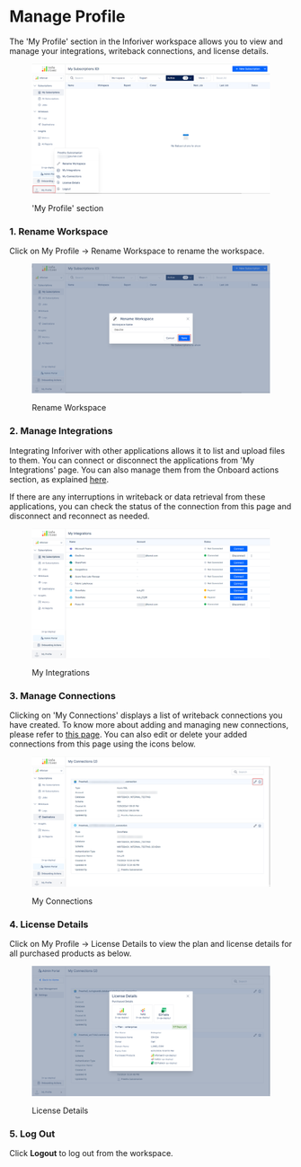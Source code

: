 # Manage Profile

The 'My Profile' section in the Inforiver workspace allows you to view and manage your integrations, writeback connections, and license details.

<figure><img src="../.gitbook/assets/image (1).png" alt=""><figcaption><p>'My Profile' section</p></figcaption></figure>

### **1. Rename Workspace**

Click on My Profile -> Rename Workspace to rename the workspace.

<figure><img src="../.gitbook/assets/image (1) (16).png" alt=""><figcaption><p>Rename Workspace</p></figcaption></figure>

### 2. Manage Integrations

Integrating Inforiver with other applications allows it to list and upload files to them. You can connect or disconnect the applications from 'My Integrations' page. You can also manage them from the Onboard actions section, as explained [here](onboard-actions.md).

If there are any interruptions in writeback or data retrieval from these applications, you can check the status of the connection from this page and disconnect and reconnect as needed.

<figure><img src="../.gitbook/assets/image (2).png" alt=""><figcaption><p>My Integrations</p></figcaption></figure>

### 3. Manage Connections

Clicking on 'My Connections' displays a list of writeback connections you have created. To know more about adding and managing new connections, please refer to [this page](settings/writeback.md#id-1.-connections). You can also edit or delete your added connections from this page using the icons below.

<figure><img src="../.gitbook/assets/image (3).png" alt=""><figcaption><p>My Connections</p></figcaption></figure>

### 4. License Details

Click on My Profile -> License Details to view the plan and license details for all purchased products as below.

<figure><img src="../.gitbook/assets/image (4).png" alt=""><figcaption><p>License Details</p></figcaption></figure>

### 5. Log Out

Click **Logout** to log out from the workspace.
